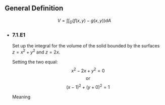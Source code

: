 ## General Definition
$$V = \int\int_D(f(x,y)-g(x,y))dA$$
- ### 7.1.E1
  Set up the integral for the volume of the solid bounded by the surfaces $z=x^2 + y^2$ and $z=2x$.
  
  Setting the two equal:
  $$x^2-2x+y^2=0$$
  $$\text{or}$$
  $$(x-1)^2 + (y + 0)^2 = 1$$
  
  Meaning $$$$